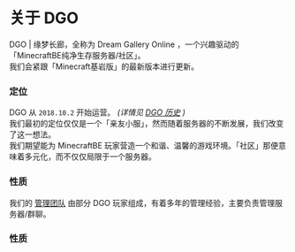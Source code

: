 <!-- notice/about.md -->

# 关于 DGO

DGO | 缘梦长廊，全称为 Dream Gallery Online ，一个兴趣驱动的「MinecraftBE纯净生存服务器/社区」。<br/>
我们会紧跟「Minecraft基岩版」的最新版本进行更新。



### 定位

DGO 从 `2018.10.2` 开始运营。 *(详情见 [DGO 历史](information/DGOHistory.md) )* <br/>
我们最初的定位仅仅是一个「亲友小服」，然而随着服务器的不断发展，我们改变了这一想法。<br/>
我们期望能为 MinecraftBE 玩家营造一个和谐、温馨的游戏环境。「社区」那便意味着多元化，而不仅仅局限于一个服务器。


### 性质



我们的 [管理团队](other/contact.md?id=管理团队) 由部分 DGO 玩家组成，有着多年的管理经验，主要负责管理服务器/群聊。




### 性质